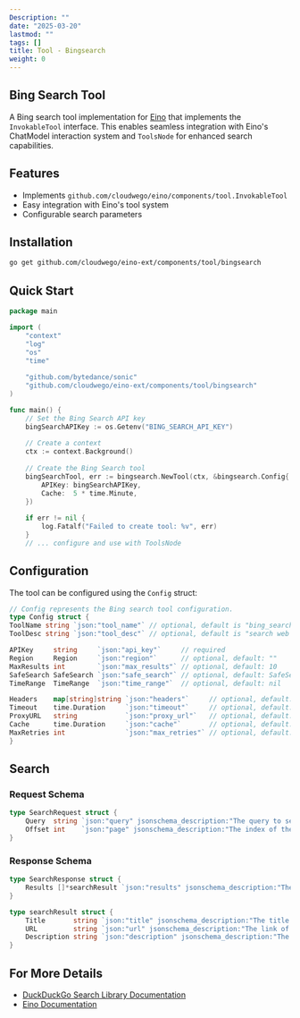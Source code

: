 ```yaml
---
Description: ""
date: "2025-03-20"
lastmod: ""
tags: []
title: Tool - Bingsearch
weight: 0
---
```


## Bing Search Tool

A Bing search tool implementation for [Eino](https://github.com/cloudwego/eino) that implements the `InvokableTool` interface. This enables seamless integration with Eino's ChatModel interaction system and `ToolsNode` for enhanced search capabilities.

## Features

- Implements `github.com/cloudwego/eino/components/tool.InvokableTool`
- Easy integration with Eino's tool system
- Configurable search parameters

## Installation

```bash
go get github.com/cloudwego/eino-ext/components/tool/bingsearch
```

## Quick Start

```go
package main

import (
	"context"
	"log"
	"os"
	"time"
	
	"github.com/bytedance/sonic"
	"github.com/cloudwego/eino-ext/components/tool/bingsearch"
)

func main() {
	// Set the Bing Search API key
	bingSearchAPIKey := os.Getenv("BING_SEARCH_API_KEY")
	
	// Create a context
	ctx := context.Background()
	
	// Create the Bing Search tool
	bingSearchTool, err := bingsearch.NewTool(ctx, &bingsearch.Config{
		APIKey: bingSearchAPIKey,
		Cache:  5 * time.Minute,
	})
	
	if err != nil {
		log.Fatalf("Failed to create tool: %v", err)
	}
	// ... configure and use with ToolsNode
```

## Configuration

The tool can be configured using the `Config` struct:

```go
// Config represents the Bing search tool configuration.
type Config struct {
ToolName string `json:"tool_name"` // optional, default is "bing_search"
ToolDesc string `json:"tool_desc"` // optional, default is "search web for information by bing"

APIKey     string     `json:"api_key"`     // required
Region     Region     `json:"region"`      // optional, default: ""
MaxResults int        `json:"max_results"` // optional, default: 10
SafeSearch SafeSearch `json:"safe_search"` // optional, default: SafeSearchModerate
TimeRange  TimeRange  `json:"time_range"`  // optional, default: nil

Headers    map[string]string `json:"headers"`     // optional, default: map[string]string{}
Timeout    time.Duration     `json:"timeout"`     // optional, default: 30 * time.Second
ProxyURL   string            `json:"proxy_url"`   // optional, default: ""
Cache      time.Duration     `json:"cache"`       // optional, default: 0 (disabled)
MaxRetries int               `json:"max_retries"` // optional, default: 3
}
```

## Search

### Request Schema

```go
type SearchRequest struct {
    Query  string `json:"query" jsonschema_description:"The query to search the web for"`
    Offset int    `json:"page" jsonschema_description:"The index of the first result to return, default is 0"`
}
```

### Response Schema

```go
type SearchResponse struct {
    Results []*searchResult `json:"results" jsonschema_description:"The results of the search"`
}

type searchResult struct {
    Title       string `json:"title" jsonschema_description:"The title of the search result"`
    URL         string `json:"url" jsonschema_description:"The link of the search result"`
    Description string `json:"description" jsonschema_description:"The description of the search result"`
}
```

## For More Details

- [DuckDuckGo Search Library Documentation](tool_duckduckgo_search)
- [Eino Documentation](https://github.com/cloudwego/eino)
